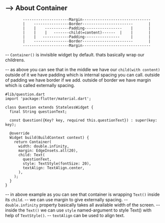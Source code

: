 ## --> About Container

```
        ---------------------Margin-------------------------------
        |    ----------------Border-----------------------       |
        |    |    -----------Padding-----------------    |       |
        |    |    |   -------child(=content)------  |    |       |
        |    |   ------------Padding----------------     |       |
        |    ----------------Border-----------------------       |
        ---------------------Margin-------------------------------
```

-- `Container()` is invisible widget by default. thats basically wrap our childrens.

-- as above you can see that in the middle we have our `child(with content)` outside of it we have padding which is internal spacing you can call. outside of padding we have border if we add. outside of border we have margin which is called externally spacing.

```
#lib/question.dart
import 'package:flutter/material.dart';

class Question extends StatelessWidget {
  final String questionText;

  const Question({Key? key, required this.questionText}) : super(key: key);

  @override
  Widget build(BuildContext context) {
    return Container(
      width: double.infinity,
      margin: EdgeInsets.all(20),
      child: Text(
        questionText,
        style: TextStyle(fontSize: 20),
        textAlign: TextAlign.center,
      ),
    );
  }
}
```

-- in above example as you can see that container is wrapping `Text()` inside its `child`.
-- we can use margin to give externally spacing.
-- `double.infinity` property basically takes all available width of the screen.
-- inside the `Text()` we can use `style` named-argument to style Text() with help of `TextStyle()`.
-- `textAlign` can be used to align text.
